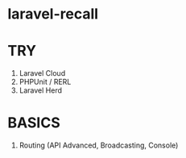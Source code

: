 # laravel-recall

# TRY
1. Laravel Cloud
2. PHPUnit / RERL
3. Laravel Herd

# BASICS
1. Routing (API Advanced, Broadcasting, Console)